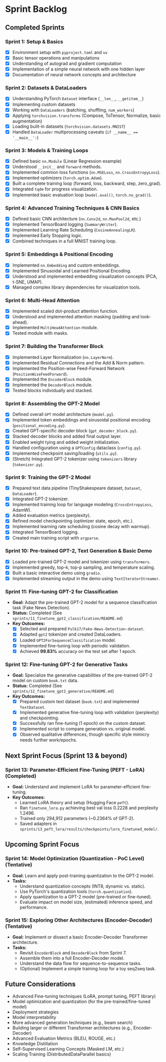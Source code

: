 # Sprint Backlog

## Completed Sprints

### Sprint 1: Setup & Basics

- [x] Environment setup with `pyproject.toml` and `uv`
- [x] Basic tensor operations and manipulations
- [x] Understanding of autograd and gradient computation
- [x] Implementation of a simple neural network with one hidden layer
- [x] Documentation of neural network concepts and architecture

### Sprint 2: Datasets & DataLoaders

- [x] Understanding PyTorch `Dataset` interface (`__len__`, `__getitem__`)
- [x] Implementing custom datasets
- [x] Working with `DataLoaders` (batching, shuffling, `num_workers`)
- [x] Applying `torchvision.transforms` (Compose, ToTensor, Normalize, basic augmentation)
- [x] Loading built-in datasets (`torchvision.datasets.MNIST`)
- [x] Handled `DataLoader` multiprocessing caveats (`if __name__ == '__main__':`)

### Sprint 3: Models & Training Loops

- [x] Defined basic `nn.Module` (Linear Regression example)
- [x] Understood `__init__` and `forward` methods.
- [x] Implemented common loss functions (`nn.MSELoss`, `nn.CrossEntropyLoss`).
- [x] Implemented optimizers (`torch.optim.Adam`).
- [x] Built a complete training loop (forward, loss, backward, step, zero_grad).
- [x] Integrated `tqdm` for progress visualization.
- [x] Implemented basic evaluation loop (`model.eval()`, `torch.no_grad()`).

### Sprint 4: Advanced Training Techniques & CNN Basics

- [x] Defined basic CNN architecture (`nn.Conv2d`, `nn.MaxPool2d`, etc.)
- [x] Implemented TensorBoard logging (`SummaryWriter`).
- [x] Implemented Learning Rate Scheduling (`CosineAnnealingLR`).
- [x] Implemented Early Stopping logic.
- [x] Combined techniques in a full MNIST training loop.

### Sprint 5: Embeddings & Positional Encoding

- [x] Implemented `nn.Embedding` and custom embeddings.
- [x] Implemented Sinusoidal and Learned Positional Encoding.
- [x] Understood and implemented embedding visualization concepts (PCA, t-SNE, UMAP).
- [x] Managed complex library dependencies for visualization tools.

### Sprint 6: Multi-Head Attention

- [x] Implemented scaled dot-product attention function.
- [x] Understood and implemented attention masking (padding and look-ahead).
- [x] Implemented `MultiHeadAttention` module.
- [x] Tested module with masks.

### Sprint 7: Building the Transformer Block

- [x] Implemented Layer Normalization (`nn.LayerNorm`).
- [x] Implemented Residual Connections and the Add & Norm pattern.
- [x] Implemented the Position-wise Feed-Forward Network (`PositionWiseFeedForward`).
- [x] Implemented the `EncoderBlock` module.
- [x] Implemented the `DecoderBlock` module.
- [x] Tested blocks individually and stacked.

### Sprint 8: Assembling the GPT-2 Model

- [x] Defined overall `GPT` model architecture (`model.py`).
- [x] Implemented token embeddings and sinusoidal positional encoding (`positional_encoding.py`).
- [x] Created GPT-specific decoder block (`gpt_decoder_block.py`).
- [x] Stacked decoder blocks and added final output layer.
- [x] Enabled weight tying and added weight initialization.
- [x] Handled configuration using a `GPTConfig` dataclass (`config.py`).
- [x] Implemented checkpoint saving/loading (`utils.py`).
- [x] (Stretch) Integrated GPT-2 tokenizer using `tokenizers` library (`tokenizer.py`).

### Sprint 9: Training the GPT-2 Model

- [x] Prepared text data pipeline (TinyShakespeare dataset, `Dataset`, `DataLoader`).
- [x] Integrated GPT-2 tokenizer.
- [x] Implemented training loop for language modeling (`CrossEntropyLoss`, AdamW).
- [x] Added evaluation metrics (perplexity).
- [x] Refined model checkpointing (optimizer state, epoch, etc.).
- [x] Implemented learning rate scheduling (cosine decay with warmup).
- [x] Integrated TensorBoard logging.
- [x] Created main training script with `argparse`.

### Sprint 10: Pre-trained GPT-2, Text Generation & Basic Demo

- [x] Loaded pre-trained GPT-2 model and tokenizer using `transformers`.
- [x] Implemented greedy, top-k, top-p sampling, and temperature scaling.
- [x] Built a basic interactive demo using `gradio`.
- [x] Implemented streaming output in the demo using `TextIteratorStreamer`.

### Sprint 11: Fine-tuning GPT-2 for Classification

- **Goal:** Adapt the pre-trained GPT-2 model for a sequence classification task (Fake News Detection).
- **Status:** Completed (See `sprints/11_finetune_gpt2_classification/README.md`)
- **Key Outcomes:**
  - [x] Selected and prepared `Pulk17/Fake-News-Detection-dataset`.
  - [x] Adapted `gpt2` tokenizer and created DataLoaders.
  - [x] Loaded `GPT2ForSequenceClassification` model.
  - [x] Implemented fine-tuning loop with periodic validation.
  - [x] Achieved **99.83%** accuracy on the test set after 1 epoch.

### Sprint 12: Fine-tuning GPT-2 for Generative Tasks

- **Goal:** Specialize the generative capabilities of the pre-trained GPT-2 model on custom `book.txt` data.
- **Status:** Completed (See `sprints/12_finetune_gpt2_generative/README.md`)
- **Key Outcomes:**
  - [x] Prepared custom text dataset (`book.txt`) and implemented `TextDataset`.
  - [x] Implemented generative fine-tuning loop with validation (perplexity) and checkpointing.
  - [x] Successfully ran fine-tuning (1 epoch) on the custom dataset.
  - [x] Implemented script to compare generation vs. original model.
  - [x] Observed qualitative differences, though specific style mimicry needs further work/epochs.

## Next Sprint Focus (Sprint 13 & beyond)

### Sprint 13: Parameter-Efficient Fine-Tuning (PEFT - LoRA) (Completed)

- **Goal:** Understand and implement LoRA for parameter-efficient fine-tuning.
- **Key Outcomes:**
  - Learned LoRA theory and setup (Hugging Face `peft`).
  - Ran `finetune_lora.py` achieving best val loss 0.2228 and perplexity 1.2496.
  - Trained only 294,912 parameters (~0.2364% of GPT-2).
  - Saved adapters in `sprints/13_peft_lora/results/checkpoints/lora_finetuned_model/`.

## Upcoming Sprint Focus

### Sprint 14: Model Optimization (Quantization - PoC Level) (Tentative)

- **Goal:** Learn and apply post-training quantization to the GPT-2 model.
- **Tasks:**
  - Understand quantization concepts (INT8, dynamic vs. static).
  - Use PyTorch's quantization tools (`torch.quantization`).
  - Apply quantization to a GPT-2 model (pre-trained or fine-tuned).
  - Evaluate impact on model size, (estimated) inference speed, and performance.

### Sprint 15: Exploring Other Architectures (Encoder-Decoder) (Tentative)

- **Goal:** Implement or dissect a basic Encoder-Decoder Transformer architecture.
- **Tasks:**
  - Revisit `EncoderBlock` and `DecoderBlock` from Sprint 7.
  - Assemble them into a full Encoder-Decoder model.
  - Understand the data flow for sequence-to-sequence tasks.
  - (Optional) Implement a simple training loop for a toy seq2seq task.

## Future Considerations

- Advanced Fine-tuning techniques (LoRA, prompt tuning, PEFT library)
- Model optimization and quantization (for the pre-trained/fine-tuned model)
- Deployment strategies
- Model interpretability
- More advanced generation techniques (e.g., beam search)
- Building larger or different Transformer architectures (e.g., Encoder-Decoder)
- Advanced Evaluation Metrics (BLEU, ROUGE, etc.)
- Knowledge Distillation
- Self-Supervised Learning Concepts (Masked LM, etc.)
- Scaling Training (DistributedDataParallel basics)
